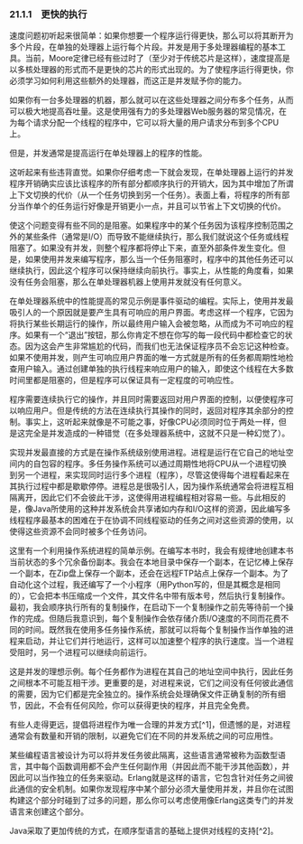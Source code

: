 ### 21.1.1　更快的执行

速度问题初听起来很简单：如果你想要一个程序运行得更快，那么可以将其断开为多个片段，在单独的处理器上运行每个片段。并发是用于多处理器编程的基本工具。当前，Moore定律已经有些过时了（至少对于传统芯片是这样），速度提高是以多核处理器的形式而不是更快的芯片的形式出现的。为了使程序运行得更快，你必须学习如何利用这些额外的处理器，而这正是并发赋予你的能力。

如果你有一台多处理器的机器，那么就可以在这些处理器之间分布多个任务，从而可以极大地提高吞吐量。这是使用强有力的多处理器Web服务器的常见情况，在为每个请求分配一个线程的程序中，它可以将大量的用户请求分布到多个CPU上。

但是，并发通常是提高运行在单处理器上的程序的性能。

这听起来有些违背直觉。如果你仔细考虑一下就会发现，在单处理器上运行的并发程序开销确实应该比该程序的所有部分都顺序执行的开销大，因为其中增加了所谓上下文切换的代价（从一个任务切换到另一个任务）。表面上看，将程序的所有部分当作单个的任务运行好像是开销更小一点，并且可以节省上下文切换的代价。

使这个问题变得有些不同的是阻塞。如果程序中的某个任务因为该程序控制范围之外的某些条件（通常是I/O）而导致不能继续执行，那么我们就说这个任务或线程阻塞了。如果没有并发，则整个程序都将停止下来，直至外部条件发生变化。但是，如果使用并发来编写程序，那么当一个任务阻塞时，程序中的其他任务还可以继续执行，因此这个程序可以保持继续向前执行。事实上，从性能的角度看，如果没有任务会阻塞，那么在单处理器机器上使用并发就没有任何意义。

在单处理器系统中的性能提高的常见示例是事件驱动的编程。实际上，使用并发最吸引人的一个原因就是要产生具有可响应的用户界面。考虑这样一个程序，它因为将执行某些长期运行的操作，所以最终用户输入会被忽略，从而成为不可响应的程序。如果有一个“退出”按钮，那么你肯定不想在你写的每一段代码中都检查它的状态。因为这会产生非常尴尬的代码，而我们也无法保证程序员不会忘记这种检查。如果不使用并发，则产生可响应用户界面的唯一方式就是所有的任务都周期性地检查用户输入。通过创建单独的执行线程来响应用户的输入，即使这个线程在大多数时间里都是阻塞的，但是程序可以保证具有一定程度的可响应性。

程序需要连续执行它的操作，并且同时需要返回对用户界面的控制，以便使程序可以响应用户。但是传统的方法在连续执行其操作的同时，返回对程序其余部分的控制。事实上，这听起来就像是不可能之事，好像CPU必须同时位于两处一样，但是这完全是并发造成的一种错觉（在多处理器系统中，这就不只是一种幻觉了）。

实现并发最直接的方式是在操作系统级别使用进程。进程是运行在它自己的地址空间内的自包容的程序。多任务操作系统可以通过周期性地将CPU从一个进程切换到另一个进程，来实现同时运行多个进程（程序），尽管这使得每个进程看起来在其执行过程中都是歇歇停停。进程总是很吸引人，因为操作系统通常会将进程互相隔离开，因此它们不会彼此干涉，这使得用进程编程相对容易一些。与此相反的是，像Java所使用的这种并发系统会共享诸如内存和I/O这样的资源，因此编写多线程程序最基本的困难在于在协调不同线程驱动的任务之间对这些资源的使用，以使得这些资源不会同时被多个任务访问。

这里有一个利用操作系统进程的简单示例。在编写本书时，我会有规律地创建本书当前状态的多个冗余备份副本。我会在本地目录中保存一个副本，在记忆棒上保存一个副本，在Zip盘上保存一个副本，还会在远程FTP站点上保存一个副本。为了自动化这个过程，我还编写了一个小程序（用Python写的，但是其概念是相同的），它会把本书压缩成一个文件，其文件名中带有版本号，然后执行复制操作。最初，我会顺序执行所有的复制操作，在启动下一个复制操作之前先等待前一个操作的完成。但随后我意识到，每个复制操作会依存储介质I/O速度的不同而花费不同的时间。既然我在使用多任务操作系统，那就可以将每个复制操作当作单独的进程来启动，并让它们并行地运行，这样可以加速整个程序的执行速度。当一个进程受阻时，另一个进程可以继续向前运行。

这是并发的理想示例。每个任务都作为进程在其自己的地址空间中执行，因此任务之间根本不可能互相干涉。更重要的是，对进程来说，它们之间没有任何彼此通信的需要，因为它们都是完全独立的。操作系统会处理确保文件正确复制的所有细节，因此，不会有任何风险，你可以获得更快的程序，并且完全免费。

有些人走得更远，提倡将进程作为唯一合理的并发方式[^1]，但遗憾的是，对进程通常会有数量和开销的限制，以避免它们在不同的并发系统之间的可应用性。

某些编程语言被设计为可以将并发任务彼此隔离，这些语言通常被称为函数型语言，其中每个函数调用都不会产生任何副作用（并因此而不能干涉其他函数），并因此可以当作独立的任务来驱动。Erlang就是这样的语言，它包含针对任务之间彼此通信的安全机制。如果你发现程序中某个部分必须大量使用并发，并且你在试图构建这个部分时碰到了过多的问题，那么你可以考虑使用像Erlang这类专门的并发语言来创建这个部分。

Java采取了更加传统的方式，在顺序型语言的基础上提供对线程的支持[^2]。